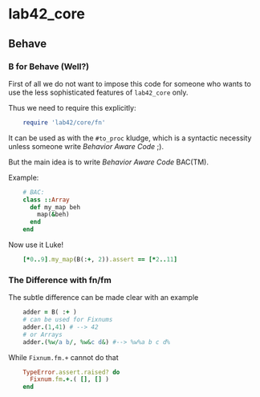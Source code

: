 # lab42\_core

## Behave

### B for Behave (Well?)

First of all we do not want to impose this code for someone who wants to use the less sophisticated features
of `lab42_core` only. 

Thus we need to require this explicitly:

```ruby
    require 'lab42/core/fn'
```

It can be used as with the `#to_proc` kludge, which is a syntactic necessity unless someone
write _Behavior Aware Code_ ;). 

But the main idea is to write _Behavior Aware Code_ BAC(TM).

Example:

```ruby
    # BAC:
    class ::Array
      def my_map beh
        map(&beh)
      end
    end
```

Now use it Luke!

```ruby
    [*0..9].my_map(B(:+, 2)).assert == [*2..11]
```

### The Difference with fn/fm

The subtle difference can be made clear with an example

```ruby
    adder = B( :+ )
    # can be used for Fixnums
    adder.(1,41) # --> 42
    # or Arrays
    adder.(%w/a b/, %w&c d&) #--> %w%a b c d%
```

While `Fixnum.fm.+` cannot do that

```ruby
    TypeError.assert.raised? do
      Fixnum.fm.+.( [], [] )
    end
```
